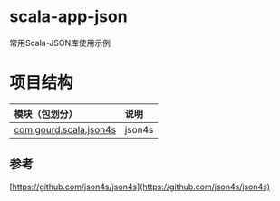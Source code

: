 # scala-app-json
常用Scala-JSON库使用示例

# 项目结构
|模块（包划分）|说明|
|:---|:---|
|[com.gourd.scala.json4s](./src/main/scala/com/gourd/scala/json4s)|json4s|

## 参考
[https://github.com/json4s/json4s](https://github.com/json4s/json4s)